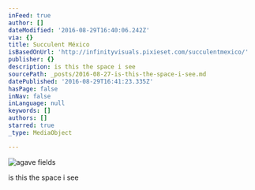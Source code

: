 ```yaml
---
inFeed: true
author: []
dateModified: '2016-08-29T16:40:06.242Z'
via: {}
title: Succulent México
isBasedOnUrl: 'http://infinityvisuals.pixieset.com/succulentmexico/'
publisher: {}
description: is this the space i see
sourcePath: _posts/2016-08-27-is-this-the-space-i-see.md
datePublished: '2016-08-29T16:41:23.335Z'
hasPage: false
inNav: false
inLanguage: null
keywords: []
authors: []
starred: true
_type: MediaObject

---
```

![agave fields](https://the-grid-user-content.s3-us-west-2.amazonaws.com/fcbbca87-27d9-4dad-8a8a-a8674b12abfb.jpg)

is this the space i see